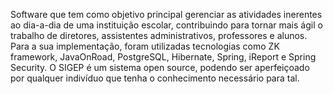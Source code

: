 Software que tem como objetivo principal gerenciar as atividades inerentes ao dia-a-dia de uma instituição escolar, contribuindo para tornar mais ágil o trabalho de diretores, assistentes administrativos, professores e alunos. Para a sua implementação, foram utilizadas tecnologias como ZK framework, JavaOnRoad, PostgreSQL, Hibernate, Spring, iReport e Spring Security. O SIGEP é um sistema open source, podendo ser aperfeiçoado por qualquer indivíduo que tenha o conhecimento necessário para tal.